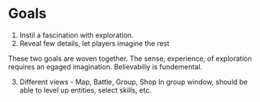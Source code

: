 # Goals

1. Instil a fascination with exploration. 
2. Reveal few details, let players imagine the rest

These two goals are woven together. The sense, experience, of exploration
requires an egaged imagination. Believabiliy is fundemental.


3. Different views - Map, Battle, Group, Shop
    In group window, should be able to level up entities, select skills, etc.
